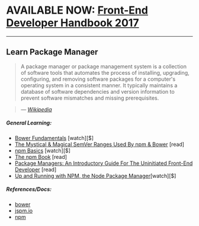 # AVAILABLE NOW: [Front-End Developer Handbook 2017](https://frontendmasters.com/books/front-end-handbook/2017/)

***

## Learn Package Manager

> A package manager or package management system is a collection of software tools that automates the process of installing, upgrading, configuring, and removing software packages for a computer's operating system in a consistent manner. It typically maintains a database of software dependencies and version information to prevent software mismatches and missing prerequisites.

><cite>&#8212; [Wikipedia](https://en.wikipedia.org/wiki/Package_manager)</cite>

##### General Learning:

* [Bower Fundamentals](http://www.pluralsight.com/courses/bower-fundamentals) [watch][$]
* [The Mystical & Magical SemVer Ranges Used By npm & Bower](http://developer.telerik.com/featured/mystical-magical-semver-ranges-used-npm-bower/) [read]
* [npm Basics](http://teamtreehouse.com/library/npm-basics) [watch][$]
* [The npm Book](https://leanpub.com/npm) [read]
* [Package Managers: An Introductory Guide For The Uninitiated Front-End Developer](http://codylindley.com/techpro/2013_04_12__package-managers-an-introducto/) [read]
* [Up and Running with NPM, the Node Package Manager](http://www.lynda.com/Developer-Web-Development-tutorials/Up-Running-NPM-Node-Package-Manager/409274-2.html)[watch][$]

##### References/Docs:

* [bower](http://bower.io/)
* [jspm.io](http://jspm.io/)
* [npm](https://www.npmjs.com/)






















 






